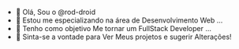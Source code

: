 - 👋 Olá, Sou o @rod-droid
- 👀 Estou me especializando na área de Desenvolvimento Web ...
- 🌱 Tenho como objetivo Me tornar um FullStack Developer ...
- 💞️ Sinta-se a vontade para Ver Meus projetos e sugerir Alterações!

<!---
rod-droid/rod-droid is a ✨ special ✨ repository because its `README.md` (this file) appears on your GitHub profile.
You can click the Preview link to take a look at your changes.
--->
